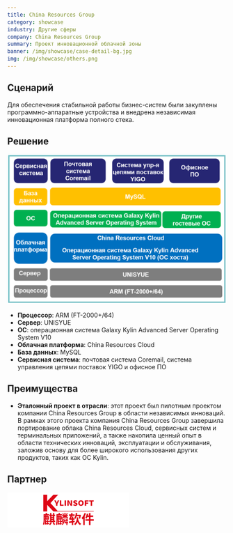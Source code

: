 ```yaml
---
title: China Resources Group
category: showcase
industry: Другие сферы
company: China Resources Group
summary: Проект инновационной облачной зоны
banner: /img/showcase/case-detail-bg.jpg
img: /img/showcase/others.png
---
```


## **Сценарий**

Для обеспечения стабильной работы бизнес-систем были закуплены программно-аппаратные устройства и внедрена независимая инновационная платформа полного стека.

## **Решение**

<div class="case-img"><img src="./er1.png"/></div>

- **Процессор**: ARM (FT-2000+/64)
- **Сервер**: UNISYUE
- **ОС**: операционная система Galaxy Kylin Advanced Server Operating System V10
- **Облачная платформа**: China Resources Cloud
- **База данных**: MySQL
- **Сервисная система**: почтовая система Coremail, система управления цепями поставок YIGO и офисное ПО

## **Преимущества**

- **Эталонный проект в отрасли**: этот проект был пилотным проектом компании China Resources Group в области независимых инноваций. В рамках этого проекта компания China Resources Group завершила портирование облака China Resources Cloud, сервисных систем и терминальных приложений, а также накопила ценный опыт в области технических инноваций, эксплуатации и обслуживания, заложив основу для более широкого использования других продуктов, таких как ОС Kylin.

## **Партнер**

<img src="./qiling.png"/>
